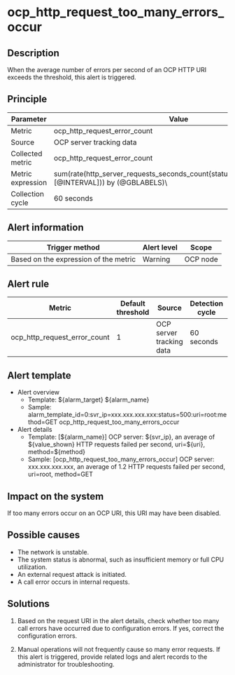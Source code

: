 # ocp_http_request_too_many_errors_occur

## Description

When the average number of errors per second of an OCP HTTP URI exceeds the threshold, this alert is triggered.

## Principle

| Parameter | Value |
|------|------|
| Metric | ocp_http_request_error_count |
| Source | OCP server tracking data |
| Collected metric | ocp_http_request_error_count |
| Metric expression | sum(rate(http_server_requests_seconds_count{status=~"4..\|5..",@LABELS}[@INTERVAL])) by (@GBLABELS)\ |
| Collection cycle | 60 seconds |

## Alert information

| Trigger method | Alert level | Scope |
|------|------|----|
| Based on the expression of the metric | Warning | OCP node |

## Alert rule

| Metric | Default threshold | Source | Detection cycle | Elimination cycle |
|-----|-----|-----|-----|-----|
| ocp_http_request_error_count | 1 | OCP server tracking data | 60 seconds | 5 minutes |

## Alert template

* Alert overview
  * Template: \${alarm_target} \${alarm_name}
  * Sample: alarm_template_id=0:svr_ip=xxx.xxx.xxx.xxx:status=500:uri=root:method=GET ocp_http_request_too_many_errors_occur
* Alert details
  * Template: [\${alarm_name}] OCP server: \${svr_ip}, an average of \${value_shown} HTTP requests failed per second, uri=\${uri}, method=\${method}
  * Sample: [ocp_http_request_too_many_errors_occur] OCP server: xxx.xxx.xxx.xxx, an average of 1.2 HTTP requests failed per second, uri=root, method=GET

## Impact on the system

If too many errors occur on an OCP URI, this URI may have been disabled.

## Possible causes

* The network is unstable.
* The system status is abnormal, such as insufficient memory or full CPU utilization.
* An external request attack is initiated.
* A call error occurs in internal requests.

## Solutions

1. Based on the request URI in the alert details, check whether too many call errors have occurred due to configuration errors. If yes, correct the configuration errors.

2. Manual operations will not frequently cause so many error requests. If this alert is triggered, provide related logs and alert records to the administrator for troubleshooting.
